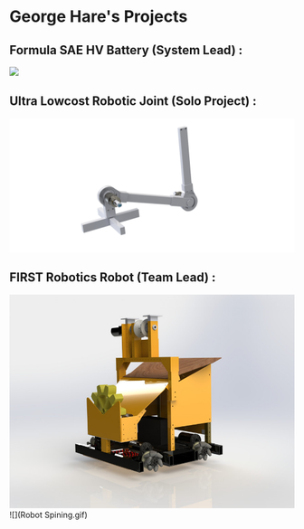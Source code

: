 # George Hare's Projects
## Formula SAE HV Battery (System Lead) :

![](fullacu.png) 

## Ultra Lowcost Robotic Joint (Solo Project) :

![](Arm.png) 

## FIRST Robotics Robot (Team Lead) :

![](large.JPG)
![](Robot Spining.gif) 

